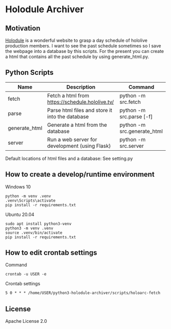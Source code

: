 # Holodule Archiver


## Motivation

[Holodule](https://schedule.hololive.tv) is a wonderful website to grasp a day schedule of hololive production members.
I want to see the past schedule sometimes so I save the webpage into a database by this scripts.
For the present you can create a html that contains all the past schedule by using generate_html.py.


## Python Scripts

| Name          | Description                                     | Command                     |
| ------------- | ----------------------------------------------- | --------------------------- |
| fetch         | Fetch a html from https://schedule.hololive.tv/ | python -m src.fetch         |
| parse         | Parse html files and store it into the database | python -m src.parse [-f]    |
| generate_html | Generate a html from the database               | python -m src.generate_html |
| server        | Run a web server for development (using Flask)  | python -m src.server        |

Default locations of html files and a database:
See setting.py


## How to create a develop/runtime environment

Windows 10

```console
python -m venv .venv
.venv\Scripts\activate
pip install -r requirements.txt
```

Ubuntu 20.04

```console
sudo apt install python3-venv
python3 -m venv .venv
source .venv/bin/activate
pip install -r requirements.txt
```


## How to edit crontab settings

Command

```console
crontab -u USER -e
```

Crontab settings

```txt
5 0 * * * /home/USER/python3-holodule-archiver/scripts/holoarc-fetch
```


## License

Apache License 2.0


